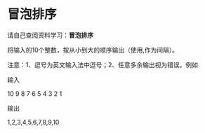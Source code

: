 # 冒泡排序

请自己查阅资料学习：**冒泡排序**

将输入的10个整数，按从小到大的顺序输出（使用,作为间隔）。

注意：1、逗号为英文输入法中逗号；2、任意多余输出视为错误。例如

输入

10 9 8 7 6 5 4 3 2 1

输出

1,2,3,4,5,6,7,8,9,10
